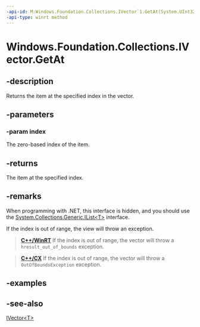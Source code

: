 ```yaml
---
-api-id: M:Windows.Foundation.Collections.IVector`1.GetAt(System.UInt32)
-api-type: winrt method
---
```


<!-- Method syntax
public T GetAt(System.UInt32 index)
-->

# Windows.Foundation.Collections.IVector<T>.GetAt

## -description
Returns the item at the specified index in the vector.

## -parameters
### -param index
The zero-based index of the item.

## -returns
The item at the specified index.

## -remarks
When programming with .NET, this interface is hidden, and you should use the [System.Collections.Generic.IList\<T\>](/dotnet/api/system.collections.generic.ilist-1) interface.

If the index is out of range,
the view will throw an exception.

> [**C++/WinRT**](/windows/uwp/cpp-and-winrt-apis/)
> If the index is out of range,
> the vector will throw a `hresult_out_of_bounds` exception.

> [**C++/CX**](/cpp/cppcx/)
> If the index is out of range,
> the vector will throw a `OutOfBoundsException` exception.

## -examples

## -see-also
[IVector&lt;T&gt;](ivector_1.md)